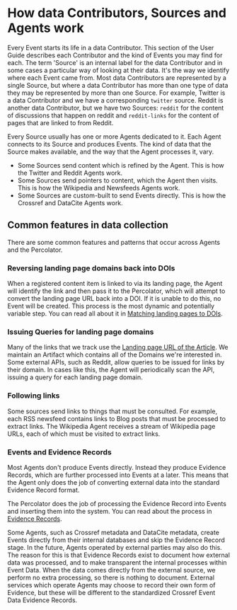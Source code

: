 # How data Contributors, Sources and Agents work

Every Event starts its life in a data Contributor. This section of the User Guide describes each Contributor and the kind of Events you may find for each. The term 'Source' is an internal label for the data Contributor and in some cases a particular way of looking at their data. It's the way we identify where each Event came from. Most data Contributors are represented by a single Source, but where a data Contributor has more than one type of data they may be represented by more than one Source. For example, Twitter is a data Contributor and we have a corresponding `twitter` source. Reddit is another data Contributor, but we have two Sources: `reddit` for the content of discussions that happen on reddit and `reddit-links` for the content of pages that are linked to from Reddit.

Every Source usually has one or more Agents dedicated to it. Each Agent connects to its Source and produces Events. The kind of data that the Source makes available, and the way that the Agent processes it, vary.

 - Some Sources send content which is refined by the Agent. This is how the Twitter and Reddit Agents work.
 - Some Sources send pointers to content, which the Agent then visits. This is how the Wikipedia and Newsfeeds Agents work.
 - Some Sources are custom-built to send Events directly. This is how the Crossref and DataCite Agents work.

## Common features in data collection

There are some common features and patterns that occur across Agents and the Percolator. 

### Reversing landing page domains back into DOIs

When a registered content item is linked to via its landing page, the Agent will identify the link and then pass it to the Percolator, which will attempt to convert the landing page URL back into a DOI. If it is unable to do this, no Event will be created. This process is the most dynamic and potentially variable step. You can read all about it in [Matching landing pages to DOIs](data/matching-landing-pages/).

### Issuing Queries for landing page domains

Many of the links that we track use the [Landing page URL of the Article](/data/ids-and-urls). We maintain an Artifact which contains all of the Domains we're interested in. Some external APIs, such as Reddit, allow queries to be issued for links by their domain. In cases like this, the Agent will periodically scan the API, issuing a query for each landing page domain.

### Following links

Some sources send links to things that must be consulted. For example, each RSS newsfeed contains links to Blog posts that must be processed to extract links. The Wikipedia Agent receives a stream of Wikipedia page URLs, each of which must be visited to extract links.

### Events and Evidence Records

Most Agents don't produce Events directly. Instead they produce Evidence Records, which are further processed into Events at a later. This means that the Agent only does the job of converting external data into the standard Evidence Record format.

The Percolator does the job of processing the Evidence Record into Events and inserting them into the system. You can read about the process in [Evidence Records](/data/evidence-records). 

Some Agents, such as Crossref metadata and DataCite metadata, create Events directly from their internal databases and skip the Evidence Record stage. In the future, Agents operated by external parties may also do this. The reason for this is that Evidence Records exist to document how external data was processed, and to make transparent the internal processes within Event Data. When the data comes directly from the external source, we perform no extra processing, so there is nothing to document. External services which operate Agents may choose to record their own form of Evidence, but these will be different to the standardized Crossref Event Data Evidence Records.
